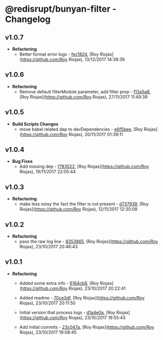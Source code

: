 
# @redisrupt/bunyan-filter - Changelog
## v1.0.7
- **Refactoring**
  - Better format error logs - [fec182d]( undefined/commit/fec182d ), [Roy Riojas](https://github.com/Roy Riojas), 13/12/2017 14:39:39

    
## v1.0.6
- **Refactoring**
  - Remove default filterModule parameter, add filter prop - [f13a5a8]( undefined/commit/f13a5a8 ), [Roy Riojas](https://github.com/Roy Riojas), 27/11/2017 11:49:39

    
## v1.0.5
- **Build Scripts Changes**
  - move babel related dep to devDependencies - [e6f5bee]( undefined/commit/e6f5bee ), [Roy Riojas](https://github.com/Roy Riojas), 20/11/2017 01:39:11

    
## v1.0.4
- **Bug Fixes**
  - Add missing dep - [f783522]( undefined/commit/f783522 ), [Roy Riojas](https://github.com/Roy Riojas), 19/11/2017 22:05:44

    
## v1.0.3
- **Refactoring**
  - make less noisy the fact the filter is not present - [d737939]( undefined/commit/d737939 ), [Roy Riojas](https://github.com/Roy Riojas), 12/11/2017 12:30:08

    
## v1.0.2
- **Refactoring**
  - pass the raw log line - [8353865]( undefined/commit/8353865 ), [Roy Riojas](https://github.com/Roy Riojas), 23/10/2017 20:46:43

    
## v1.0.1
- **Refactoring**
  - Added some extra info - [6164cb8]( undefined/commit/6164cb8 ), [Roy Riojas](https://github.com/Roy Riojas), 23/10/2017 20:22:41

    
  - Added readme - [70ce3df]( undefined/commit/70ce3df ), [Roy Riojas](https://github.com/Roy Riojas), 23/10/2017 20:11:50

    
  - Initial version that process logs - [d1a4e0a]( undefined/commit/d1a4e0a ), [Roy Riojas](https://github.com/Roy Riojas), 23/10/2017 19:55:43

    
  - Add initial commits - [23c047a]( undefined/commit/23c047a ), [Roy Riojas](https://github.com/Roy Riojas), 23/10/2017 19:08:45

    
